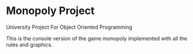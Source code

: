# Monopoly Project
University Project For Object Oriented Programming

This is the console version of the game monopoly implemented with all the rules and graphics.
